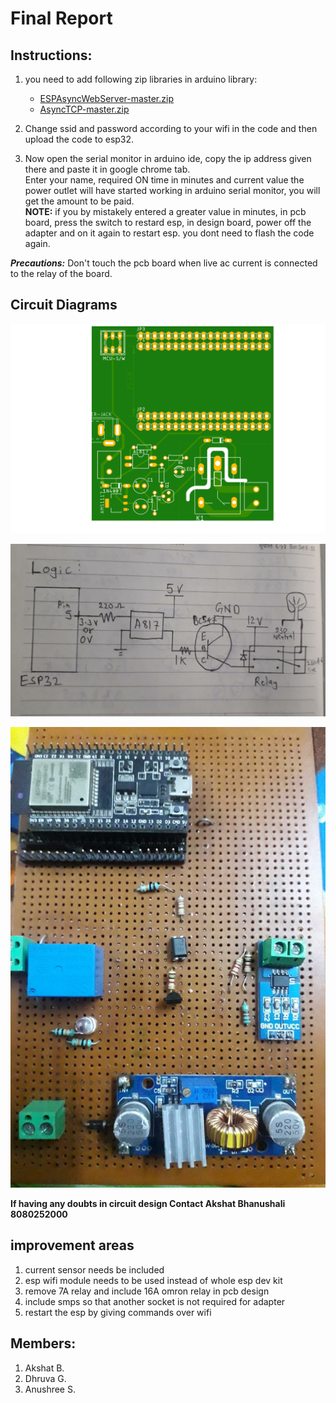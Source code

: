 # Final Report

## Instructions:

1. you need to add following zip libraries in arduino library:
	- [ESPAsyncWebServer-master.zip](ESPAsyncWebServer-master.zip)
	- [AsyncTCP-master.zip](AsyncTCP-master.zip)

2. Change ssid and password according to your wifi in the code and then upload the code to esp32.

3. Now open the serial monitor in arduino ide, copy the ip address given there and paste it in google chrome tab.<br>
Enter your name, required ON time in minutes and current value the power outlet will have started working in arduino serial monitor, you will get the amount to be paid.<br>
**NOTE:** if you by mistakely entered a greater value in minutes, in pcb board, press the switch to restard esp, in design board, power off the adapter and on it again to restart esp. you dont need to flash the code again.

***Precautions:*** Don't touch the pcb board when live ac current is connected to the relay of the board.

## Circuit Diagrams

![](magnespcb.png)

![](ckt1.jpeg)

![](cktpic.jpeg)

**If having any doubts in circuit design
Contact Akshat Bhanushali
8080252000**

## improvement areas

1. current sensor needs be included
2. esp wifi module needs to be used instead of whole esp dev kit
3. remove 7A relay and include 16A omron relay in pcb design
4. include smps so that another socket is not required for adapter
5. restart the esp by giving commands over wifi

## Members:
1. Akshat B.
2. Dhruva G.
3. Anushree S.
